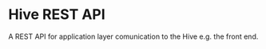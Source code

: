 Hive REST API
=============

A REST API for application layer comunication to the Hive e.g. the front end.
